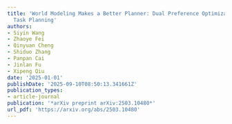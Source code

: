 ```yaml
---
title: 'World Modeling Makes a Better Planner: Dual Preference Optimization for Embodied
  Task Planning'
authors:
- Siyin Wang
- Zhaoye Fei
- Qinyuan Cheng
- Shiduo Zhang
- Panpan Cai
- Jinlan Fu
- Xipeng Qiu
date: '2025-01-01'
publishDate: '2025-09-10T08:50:13.341661Z'
publication_types:
- article-journal
publication: '*arXiv preprint arXiv:2503.10480*'
url_pdf: 'https://arxiv.org/abs/2503.10480'
---
```

